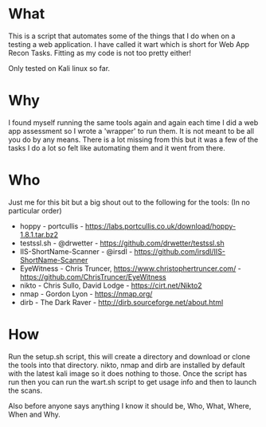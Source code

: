 # What

This is a script that automates some of the things that I do when on a testing a web application.
I have called it wart which is short for Web App Recon Tasks. Fitting as my code is not too pretty either!

Only tested on Kali linux so far.

# Why

I found myself running the same tools again and again each time I did a web app assessment so I wrote a 'wrapper' to run them. It is not meant to be all you do by any means. There is a lot missing from this but it was a few of the tasks I do a lot so felt like automating them and it went from there.

# Who

Just me for this bit but a big shout out to the following for the tools: (In no particular order)

  * hoppy - portcullis - https://labs.portcullis.co.uk/download/hoppy-1.8.1.tar.bz2 
  * testssl.sh - @drwetter - https://github.com/drwetter/testssl.sh 
  * IIS-ShortName-Scanner - @irsdl - https://github.com/irsdl/IIS-ShortName-Scanner 
  * EyeWitness - Chris Truncer, https://www.christophertruncer.com/ - https://github.com/ChrisTruncer/EyeWitness 
  * nikto - Chris Sullo, David Lodge - https://cirt.net/Nikto2 
  * nmap - Gordon Lyon - https://nmap.org/ 
  * dirb - The Dark Raver - http://dirb.sourceforge.net/about.html 

# How

Run the setup.sh script, this will create a directory and download or clone the tools into that directory. nikto, nmap and dirb are installed by default with the latest kali image so it does nothing to those.
Once the script has run then you can run the wart.sh script to get usage info and then to launch the scans.

Also before anyone says anything I know it should be, Who, What, Where, When and Why.

